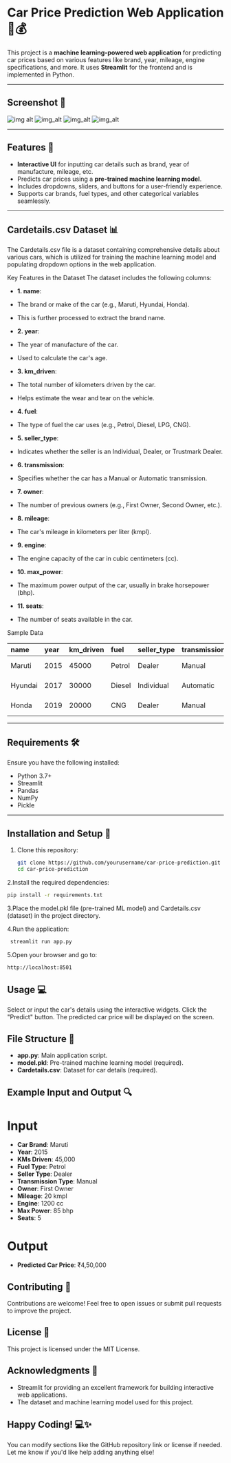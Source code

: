 # Car Price Prediction Web Application 🚗💰

This project is a **machine learning-powered web application** for predicting car prices based on various features like brand, year, mileage, engine specifications, and more. It uses **Streamlit** for the frontend and is implemented in Python.

---

## Screenshot 📸

![img alt](https://github.com/vinutmaradur/Car_Price_Predict/blob/main/car%201.png?raw=true)
![img_alt](https://github.com/vinutmaradur/Car_Price_Predict/blob/main/car%202.png?raw=true)
![img_alt](https://github.com/vinutmaradur/Car_Price_Predict/blob/main/car%203.png?raw=true)
![img_alt]()

---

## Features 🎯

- **Interactive UI** for inputting car details such as brand, year of manufacture, mileage, etc.
- Predicts car prices using a **pre-trained machine learning model**.
- Includes dropdowns, sliders, and buttons for a user-friendly experience.
- Supports car brands, fuel types, and other categorical variables seamlessly.

---

## Cardetails.csv Dataset 📊

The Cardetails.csv file is a dataset containing comprehensive details about various cars, which is utilized for training the machine learning model and populating dropdown options in the web application.

Key Features in the Dataset
The dataset includes the following columns:

- **1. name**:

- The brand or make of the car (e.g., Maruti, Hyundai, Honda).
- This is further processed to extract the brand name.

- **2. year**:

- The year of manufacture of the car.
- Used to calculate the car's age.

- **3. km_driven**:

- The total number of kilometers driven by the car.
- Helps estimate the wear and tear on the vehicle.

- **4. fuel**:

- The type of fuel the car uses (e.g., Petrol, Diesel, LPG, CNG).
- **5. seller_type**:

- Indicates whether the seller is an Individual, Dealer, or Trustmark Dealer.

- **6. transmission**:

- Specifies whether the car has a Manual or Automatic transmission.

- **7. owner**:

- The number of previous owners (e.g., First Owner, Second Owner, etc.).

- **8. mileage**:

- The car's mileage in kilometers per liter (kmpl).

- **9. engine**:

- The engine capacity of the car in cubic centimeters (cc).

- **10. max_power**:

- The maximum power output of the car, usually in brake horsepower (bhp).

- **11. seats**:

- The number of seats available in the car.

Sample Data

| name |	year | km_driven	| fuel | seller_type	| transmission	| owner	| mileage	| engine	| max_power	| seats |
| :- | :- | :- | :- | :- | :- | :- | :- | :- | :- | :- | 
| Maruti	| 2015 | 45000	| Petrol	| Dealer	| Manual	| First Owner	| 20	| 1200 | 85	| 5 |
| Hyundai |	2017 | 30000 |	Diesel |	Individual | Automatic | Second Owner	| 22	| 1400	| 100	| 5 |
| Honda	| 2019	| 20000 | CNG | Dealer	| Manual	| First Owner	| 18	| 1600 | 110 | 5 |

---

## Requirements 🛠️

Ensure you have the following installed:

- Python 3.7+
- Streamlit
- Pandas
- NumPy
- Pickle

---

## Installation and Setup 🚀

1. Clone this repository:
   ```bash
   git clone https://github.com/yourusername/car-price-prediction.git
   cd car-price-prediction
   ```
   
2.Install the required dependencies:
   ```bash
   pip install -r requirements.txt
   ```

3.Place the model.pkl file (pre-trained ML model) and Cardetails.csv (dataset) in the project directory.

4.Run the application:
   ```bash
    streamlit run app.py
   ```

5.Open your browser and go to:
   ```bash
   http://localhost:8501
   ```

## Usage 💻
Select or input the car's details using the interactive widgets.
Click the "Predict" button.
The predicted car price will be displayed on the screen.

## File Structure 📂
- **app.py**: Main application script.
- **model.pkl**: Pre-trained machine learning model (required).
- **Cardetails.csv**: Dataset for car details (required).

## Example Input and Output 🔍
# Input
- **Car Brand**: Maruti
- **Year**: 2015
- **KMs Driven**: 45,000
- **Fuel Type**: Petrol
- **Seller Type**: Dealer
- **Transmission Type**: Manual
- **Owner**: First Owner
- **Mileage**: 20 kmpl
- **Engine**: 1200 cc
- **Max Power**: 85 bhp
- **Seats**: 5
# Output
- **Predicted Car Price**: ₹4,50,000

## Contributing 🤝
Contributions are welcome! Feel free to open issues or submit pull requests to improve the project.

## License 📄
This project is licensed under the MIT License.

## Acknowledgments 🙌
- Streamlit for providing an excellent framework for building interactive web applications.
- The dataset and machine learning model used for this project.

## Happy Coding! 💻✨

You can modify sections like the GitHub repository link or license if needed. Let me know if you'd like help adding anything else!
